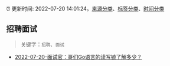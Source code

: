 :alarm_clock: 更新时间: 2022-07-20 14:01:24。[来源分类](../README.md)、[标签分类](../TAGS.md)、[时间分类](../TIMELINE.md)

## 招聘面试


> 关键字：`招聘`、`面试`



- [2022-07-20-面试官：哥们Go语言的读写锁了解多少？](https://toutiao.io/k/oo44c78) 